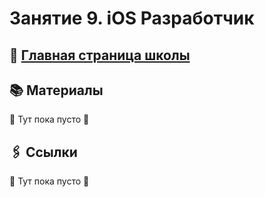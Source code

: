 # Занятие 9. iOS Разработчик

## 🏫 [Главная страница школы](../../README.md)

## 📚 Материалы

👻 Тут пока пусто 👻

## 🖇️ Ссылки

👻 Тут пока пусто 👻

